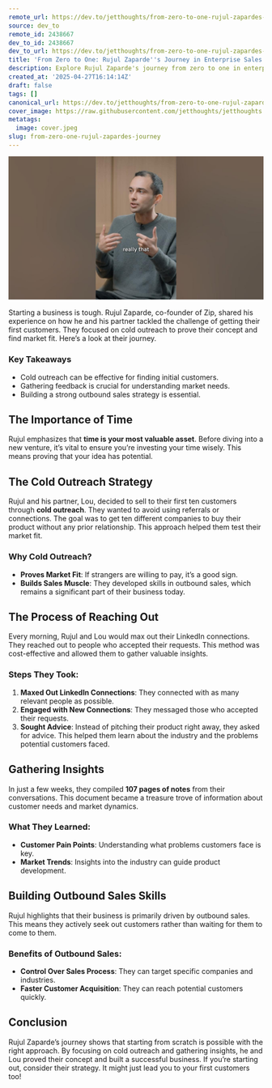 ```yaml
---
remote_url: https://dev.to/jetthoughts/from-zero-to-one-rujul-zapardes-journey-in-enterprise-sales-1c8m
source: dev_to
remote_id: 2438667
dev_to_id: 2438667
dev_to_url: https://dev.to/jetthoughts/from-zero-to-one-rujul-zapardes-journey-in-enterprise-sales-1c8m
title: 'From Zero to One: Rujul Zaparde''s Journey in Enterprise Sales'
description: Explore Rujul Zaparde's journey from zero to one in enterprise sales. Learn how cold outreach and gathering insights helped him and his partner secure their first customers.
created_at: '2025-04-27T16:14:14Z'
draft: false
tags: []
canonical_url: https://dev.to/jetthoughts/from-zero-to-one-rujul-zapardes-journey-in-enterprise-sales-1c8m
cover_image: https://raw.githubusercontent.com/jetthoughts/jetthoughts.github.io/master/content/blog/from-zero-one-rujul-zapardes-journey/cover.jpeg
metatags:
  image: cover.jpeg
slug: from-zero-one-rujul-zapardes-journey
---
```

[![From Zero to One: Rujul Zaparde's Journey in Enterprise Sales](file_0.jpg)](https://www.youtube.com/watch?v=wfyNj_hH5zQ)

Starting a business is tough. Rujul Zaparde, co-founder of Zip, shared his experience on how he and his partner tackled the challenge of getting their first customers. They focused on cold outreach to prove their concept and find market fit. Here’s a look at their journey.

### Key Takeaways

*   Cold outreach can be effective for finding initial customers.
*   Gathering feedback is crucial for understanding market needs.
*   Building a strong outbound sales strategy is essential.

## The Importance of Time

Rujul emphasizes that **time is your most valuable asset**. Before diving into a new venture, it’s vital to ensure you’re investing your time wisely. This means proving that your idea has potential.

## The Cold Outreach Strategy

Rujul and his partner, Lou, decided to sell to their first ten customers through **cold outreach**. They wanted to avoid using referrals or connections. The goal was to get ten different companies to buy their product without any prior relationship. This approach helped them test their market fit.

### Why Cold Outreach?

*   **Proves Market Fit**: If strangers are willing to pay, it’s a good sign.
*   **Builds Sales Muscle**: They developed skills in outbound sales, which remains a significant part of their business today.

## The Process of Reaching Out

Every morning, Rujul and Lou would max out their LinkedIn connections. They reached out to people who accepted their requests. This method was cost-effective and allowed them to gather valuable insights.

### Steps They Took:

1.  **Maxed Out LinkedIn Connections**: They connected with as many relevant people as possible.
2.  **Engaged with New Connections**: They messaged those who accepted their requests.
3.  **Sought Advice**: Instead of pitching their product right away, they asked for advice. This helped them learn about the industry and the problems potential customers faced.

## Gathering Insights

In just a few weeks, they compiled **107 pages of notes** from their conversations. This document became a treasure trove of information about customer needs and market dynamics.

### What They Learned:

*   **Customer Pain Points**: Understanding what problems customers face is key.
*   **Market Trends**: Insights into the industry can guide product development.

## Building Outbound Sales Skills

Rujul highlights that their business is primarily driven by outbound sales. This means they actively seek out customers rather than waiting for them to come to them.

### Benefits of Outbound Sales:

*   **Control Over Sales Process**: They can target specific companies and industries.
*   **Faster Customer Acquisition**: They can reach potential customers quickly.

## Conclusion

Rujul Zaparde’s journey shows that starting from scratch is possible with the right approach. By focusing on cold outreach and gathering insights, he and Lou proved their concept and built a successful business. If you’re starting out, consider their strategy. It might just lead you to your first customers too!